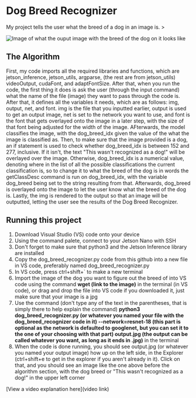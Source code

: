 # Dog Breed Recognizer

 My project tells the user what the breed of a dog in an image is. > 

![Image of what the ouput image with the breed of the dog on it looks like](https://i.imgur.com/5QbZLmw.png)

## The Algorithm

First, my code imports all the required libraries and functions, which are jetson_inference, jetson_utils, argparse, (the rest are from jetson_utils) videoOutput, cudaFont, and adaptFontSize. After that, when you run the code, the first thing it does is ask the user (through the input command) what the name of the file (image) they want to pass through the code is. After that, it defines all the variables it needs, which are as follows: img, output, net, and font. img is the file that you inputted earlier, output is used to get an output image, net is set to the network you want to use, and font is the font that gets overlayed onto the image in a later step, with the size of that font being adjusted for the width of the image. AFterwards, the model classifies the image, with the dog_breed_idx given the value of the what the image is classified as. Then, to make sure that the image provided is a dog, an if statement is used to check whether dog_breed_idx is between 152 and 277, inclusive. If it isn't, the text "This wasn't recognized as a dog!" will be overlayed over the image. Otherwise, dog_breed_idx is a numerical value, denoting where in the list of all the possible classifications the current classification is, so to change it to what the breed of the dog is in words the getClassDesc command is run on dog_breed_idx, with the variable dog_breed being set to the string resulting from that. Afterwards, dog_breed is overlayed onto the image to let the user know what the breed of the dog is. Lastly, the img is rendered to the output so that an image will be outputted, letting the user see the results of the Dog Breed Recognizer.

## Running this project

1. Download Visual Studio (VS) code onto your device
2. Using the command palete, connect to your Jetson Nano with SSH
3. Don't forget to make sure that python3 and the Jetson Inference library are installed
4. Copy the dog_breed_recognizer.py code from this github into a new file in VS code, preferably named dog_breed_recognizer.py
5. In VS code, press ctrl+shift+` to make a new terminal
6. Import the image of the dog you want to figure out the breed of into VS code using the command **wget (link to the image)** in the terminal (in VS code), or drag and drop the file into VS code if you downloaded it, just make sure that your image is a jpg
7. Use the command (don't type any of the text in the parentheses, that is simply there to help explain the command) **python3 dog_breed_recognizer.py (or whatever you named your file with the dog_breed_recognizer code in it) --network=resnet-18 (this part is optional as the network is defaulted to googlenet, but you can set it to the one of your choosing with that part) output.jpg (the output can be called whatever you want, as long as it ends in .jpg)** in the terminal
8. When the code is done running, you should see output.jpg (or whatever you named your output image) how up on the left side, in the Explorer (ctrl+shift+e to get in the explorer if you aren't already in it). Click on that, and you should see an image like the one above before the algorithm section, with the dog breed or "This wasn't recognized as a dog!" in the upper left corner

[View a video explanation here](video link)
